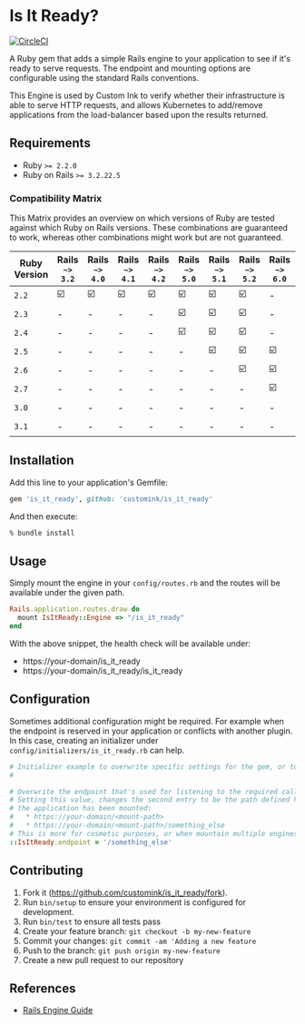 # Is It Ready?

[![CircleCI](https://dl.circleci.com/status-badge/img/gh/customink/is_it_ready/tree/main.svg?style=svg)](https://dl.circleci.com/status-badge/redirect/gh/customink/is_it_ready/tree/main)

A Ruby gem that adds a simple Rails engine to your application to see if it's ready to serve requests.
The endpoint and mounting options are configurable using the standard Rails conventions.

This Engine is used by Custom Ink to verify whether their infrastructure is able to serve HTTP requests,
and allows Kubernetes to add/remove applications from the load-balancer based upon the results returned.

## Requirements
* Ruby `>= 2.2.0`
* Ruby on Rails `>= 3.2.22.5`

### Compatibility Matrix
This Matrix provides an overview on which versions of Ruby are tested against which Ruby on Rails versions.
These combinations are guaranteed to work, whereas other combinations might work but are not guaranteed.

| Ruby Version | Rails `~> 3.2` | Rails `~> 4.0` | Rails `~> 4.1` | Rails `~> 4.2` | Rails `~> 5.0` | Rails `~> 5.1` | Rails `~> 5.2` | Rails `~> 6.0` | Rails `~> 6.1` | Rails 7.0.0 | Rails `~> 7.0` |
|--------------|----------------|----------------|----------------|----------------|----------------|----------------|----------------|----------------|----------------|-------------|----------------|
| `2.2`        | ☑️             | ☑️             | ☑️             | ☑️             | ☑️             | ☑️             | ☑️             | -              | -              | -           | -              |
| `2.3`        | -              | -              | -              | -              | ☑️             | ☑️             | ☑️             | -              | -              | -           | -              | - |
| `2.4`        | -              | -              | -              | -              | ☑️             | ☑️             | ☑️             | -              | -              | -           | -              | - |
| `2.5`        | -              | -              | -              | -              | -              | ☑️             | ☑️             | ☑️             | ☑️             | -           | -              | - |
| `2.6`        | -              | -              | -              | -              | -              | -              | ☑️             | ☑️             | ☑️             | -           | -              | - |
| `2.7`        | -              | -              | -              | -              | -              | -              | -              | ☑️             | ☑️             | ☑️          | -              |
| `3.0`        | -              | -              | -              | -              | -              | -              | -              | -              | -              | ☑️          | -              |
| `3.1`        | -              | -              | -              | -              | -              | -              | -              | -              | -              | -           | ☑️             |

## Installation

Add this line to your application's Gemfile:

```ruby
gem 'is_it_ready', github: 'customink/is_it_ready'
```

And then execute:

```bash
% bundle install
```

## Usage

Simply mount the engine in your `config/routes.rb` and the routes will be available under the given path.

```ruby
Rails.application.routes.draw do
  mount IsItReady::Engine => "/is_it_ready"
end
```

With the above snippet, the health check will be available under:

* https://your-domain/is_it_ready
* https://your-domain/is_it_ready/is_it_ready

## Configuration

Sometimes additional configuration might be required. For example when the endpoint is reserved in your application
or conflicts with another plugin. In this case, creating an initializer under `config/initializers/is_it_ready.rb` can help.

```ruby
# Initializer example to overwrite specific settings for the gem, or to enable certain features.
# 

# Overwrite the endpoint that's used for listening to the required calls from the ReadinessProbe.
# Setting this value, changes the second entry to be the path defined here, as well as the path under which
# the application has been mounted:
#   * https://your-domain/<mount-path>
#   * https://your-domain/<mount-path>/something_else
# This is more for cosmetic purposes, or when mountain multiple engines under the same endpoint with distinct routes.
::IsItReady.endpoint = '/something_else'
```

## Contributing

1. Fork it (https://github.com/customink/is_it_ready/fork).
2. Run `bin/setup` to ensure your environment is configured for development.
3. Run `bin/test` to ensure all tests pass
4. Create your feature branch: `git checkout -b my-new-feature`
5. Commit your changes: `git commit -am 'Adding a new feature`
6. Push to the branch: `git push origin my-new-feature`
7. Create a new pull request to our repository

## References

* [Rails Engine Guide](https://guides.rubyonrails.org/engines.html)

